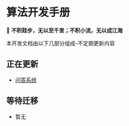 # 算法开发手册

📢 **不积跬步，无以至千里；不积小流，无以成江海**


本开发文档由以下几部分组成-不定期更新内容

## 正在更新

* [问答系统](https://zhangnn520.github.io/zhangnn520.github.io/问答系统/)

  

## 等待迁移

* 暂无
